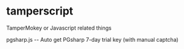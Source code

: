 # tamperscript
TamperMokey or Javascript related things

pgsharp.js -- Auto get PGsharp 7-day trial key (with manual captcha)
